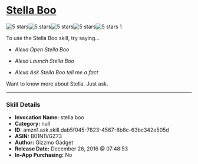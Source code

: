 # [Stella Boo](http://alexa.amazon.com/#skills/amzn1.ask.skill.dab5f045-7823-4567-8b8c-63bc342e505d)
![5 stars](../../images/ic_star_black_18dp_1x.png)![5 stars](../../images/ic_star_black_18dp_1x.png)![5 stars](../../images/ic_star_black_18dp_1x.png)![5 stars](../../images/ic_star_black_18dp_1x.png)![5 stars](../../images/ic_star_black_18dp_1x.png) 1

To use the Stella Boo skill, try saying...

* *Alexa Open Stella Boo*

* *Alexa Launch Stella Boo*

* *Alexa Ask Stella Boo tell me a fact*

Want to know more about Stella. Just ask.

***

### Skill Details

* **Invocation Name:** stella boo
* **Category:** null
* **ID:** amzn1.ask.skill.dab5f045-7823-4567-8b8c-63bc342e505d
* **ASIN:** B01N1VGZ73
* **Author:** Gizzmo Gadget
* **Release Date:** December 26, 2016 @ 07:48:53
* **In-App Purchasing:** No
